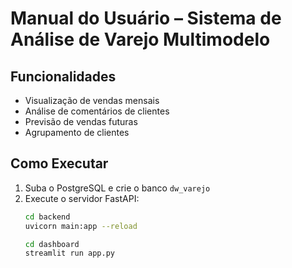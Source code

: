 # Manual do Usuário – Sistema de Análise de Varejo Multimodelo

## Funcionalidades
- Visualização de vendas mensais
- Análise de comentários de clientes
- Previsão de vendas futuras
- Agrupamento de clientes

## Como Executar

1. Suba o PostgreSQL e crie o banco `dw_varejo`
2. Execute o servidor FastAPI:
   ```bash
   cd backend
   uvicorn main:app --reload

   cd dashboard
   streamlit run app.py